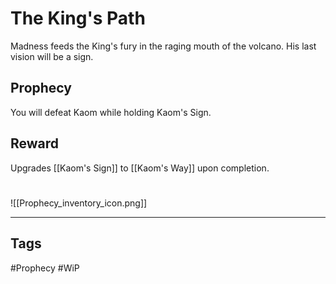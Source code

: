 # The King's Path
Madness feeds the King's fury in the raging mouth of the volcano. His last vision will be a sign.
## Prophecy
You will defeat Kaom while holding Kaom's Sign.
## Reward
Upgrades [[Kaom's Sign]] to [[Kaom's Way]] upon completion. 

#
![[Prophecy_inventory_icon.png]]

---
## Tags
#Prophecy
#WiP 